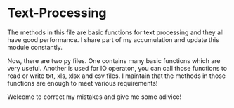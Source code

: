 # Text-Processing

The methods in this file are basic functions for text processing and they all have good performance. I share part of my accumulation and update this module constantly.

Now, there are two py files. One contains many basic functions which are very useful. Another is used for IO operaton, you can call those functions to read or write txt, xls, xlsx and csv files. I maintain that the methods in those functions are enough to meet various requirements!

Welcome to correct my mistakes and give me some adivice!
